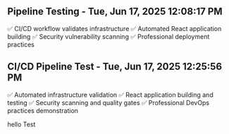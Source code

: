 
## Pipeline Testing - Tue, Jun 17, 2025 12:08:17 PM
✅ CI/CD workflow validates infrastructure
✅ Automated React application building
✅ Security vulnerability scanning
✅ Professional deployment practices


## CI/CD Pipeline Test - Tue, Jun 17, 2025 12:25:56 PM
✅ Automated infrastructure validation
✅ React application building and testing
✅ Security scanning and quality gates
✅ Professional DevOps practices demonstration

hello Test